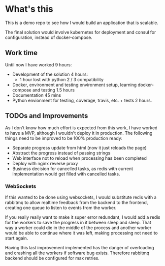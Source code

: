 What's this
===========

This is a demo repo to see how I would build an application that is scalable.

The final solution would involve kubernetes for deployment and consul for 
configuration, instead of docker-compose.


Work time
---------

Until now I have worked 9 hours:

 * Development of the solution 4 hours:
    * 1 hour lost with python 2 / 3 compatibility
 * Docker, environment and testing environment setup, learning docker-compose
  and testing 1.5 hours
 * Documentation 45 mins
 * Python envionment for testing, coverage, travis, etc. + tests 2 hours.


TODOs and Improvements
----------------------

As I don't know how much effort is expected from this work, I have worked to
have a MVP, although I wouldn't deploy it in production. The following things
need to be improved to be 100% production ready:

  * Separate progress update from html (now it just reloads the page)
  * Abstract the progress instead of passing strings
  * Web interface not to reload when processing has been completed
  * Deploy with nginx reverse proxy
  * Business decision for cancelled tasks, as redis with current
   implementation would get filled with cancelled tasks.
   
### WebSockets

If this wanted to be done using websockets, I would substitute redis with a
rabbitmq to allow realtime feedback from the backend to the frontend, creating
one queue to listen to events from the worker.
 
If you really really want to make it super error redundant, I would add a redis
for the workers to save the progress in it between sleep and sleep. That way a
worker could die in the middle of the process and another worker would be able
to continue where it was left, making processing not need to start again.

Having this last improvement implemented has the danger of overloading and
crashing all the workers if software bug exists. Therefore rabbitmq backend
should be configured for max retries.